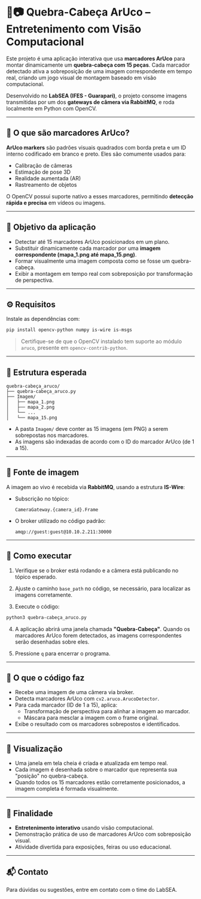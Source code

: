 # 🧩📷 Quebra-Cabeça ArUco – Entretenimento com Visão Computacional

Este projeto é uma aplicação interativa que usa **marcadores ArUco** para montar dinamicamente um **quebra-cabeça com 15 peças**. Cada marcador detectado ativa a sobreposição de uma imagem correspondente em tempo real, criando um jogo visual de montagem baseado em visão computacional.

Desenvolvido no **LabSEA (IFES - Guarapari)**, o projeto consome imagens transmitidas por um dos **gateways de câmera via RabbitMQ**, e roda localmente em Python com OpenCV.

---

## 🧠 O que são marcadores ArUco?

**ArUco markers** são padrões visuais quadrados com borda preta e um ID interno codificado em branco e preto. Eles são comumente usados para:
- Calibração de câmeras
- Estimação de pose 3D
- Realidade aumentada (AR)
- Rastreamento de objetos

O OpenCV possui suporte nativo a esses marcadores, permitindo **detecção rápida e precisa** em vídeos ou imagens.

---

## 🎯 Objetivo da aplicação

- Detectar até 15 marcadores ArUco posicionados em um plano.
- Substituir dinamicamente cada marcador por uma **imagem correspondente (mapa_1.png até mapa_15.png)**.
- Formar visualmente uma imagem composta como se fosse um quebra-cabeça.
- Exibir a montagem em tempo real com sobreposição por transformação de perspectiva.

---

## ⚙️ Requisitos

Instale as dependências com:

```bash
pip install opencv-python numpy is-wire is-msgs
```

> Certifique-se de que o OpenCV instalado tem suporte ao módulo `aruco`, presente em `opencv-contrib-python`.

---

## 📂 Estrutura esperada

```
quebra-cabeça_aruco/
├── quebra-cabeça_aruco.py
├── Imagem/
│   ├── mapa_1.png
│   ├── mapa_2.png
│   └── ...
│   └── mapa_15.png
```

- A pasta `Imagem/` deve conter as 15 imagens (em PNG) a serem sobrepostas nos marcadores.
- As imagens são indexadas de acordo com o ID do marcador ArUco (de 1 a 15).

---

## 📡 Fonte de imagem

A imagem ao vivo é recebida via **RabbitMQ**, usando a estrutura **IS-Wire**:

- Subscrição no tópico:
  ```
  CameraGateway.{camera_id}.Frame
  ```

- O broker utilizado no código padrão:
  ```
  amqp://guest:guest@10.10.2.211:30000
  ```

---

## 🚀 Como executar

1. Verifique se o broker está rodando e a câmera está publicando no tópico esperado.

2. Ajuste o caminho `base_path` no código, se necessário, para localizar as imagens corretamente.

3. Execute o código:

```bash
python3 quebra-cabeça_aruco.py
```

4. A aplicação abrirá uma janela chamada **"Quebra-Cabeça"**. Quando os marcadores ArUco forem detectados, as imagens correspondentes serão desenhadas sobre eles.

5. Pressione `q` para encerrar o programa.

---

## 🧪 O que o código faz

- Recebe uma imagem de uma câmera via broker.
- Detecta marcadores ArUco com `cv2.aruco.ArucoDetector`.
- Para cada marcador (ID de 1 a 15), aplica:
  - Transformação de perspectiva para alinhar a imagem ao marcador.
  - Máscara para mesclar a imagem com o frame original.
- Exibe o resultado com os marcadores sobrepostos e identificados.

---

## 🎥 Visualização

- Uma janela em tela cheia é criada e atualizada em tempo real.
- Cada imagem é desenhada sobre o marcador que representa sua "posição" no quebra-cabeça.
- Quando todos os 15 marcadores estão corretamente posicionados, a imagem completa é formada visualmente.

---

## 🎉 Finalidade

- **Entretenimento interativo** usando visão computacional.
- Demonstração prática de uso de marcadores ArUco com sobreposição visual.
- Atividade divertida para exposições, feiras ou uso educacional.

---

## 📬 Contato

Para dúvidas ou sugestões, entre em contato com o time do LabSEA.

